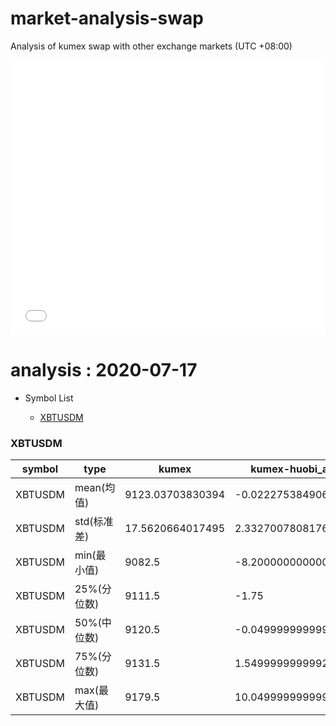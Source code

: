 # market-analysis-swap
Analysis of kumex swap with other exchange markets (UTC +08:00)

<iframe width="100%" height="440" src="./data.html" frameborder="no" border="0" scrolling="no"></iframe>

# analysis : 2020-07-17
* Symbol List

  * [XBTUSDM](#xbtusdm)


### XBTUSDM

symbol|type|kumex|kumex-huobi_arb|kumex-okex_arb
---|---|---|---|---
XBTUSDM | mean(均值) | 9123.03703830394 | -0.0222753849069228 | -0.945813861635491
XBTUSDM | std(标准差) | 17.5620664017495 | 2.33270078081767 | 2.0816396135935
XBTUSDM | min(最小值) | 9082.5 | -8.20000000000073 | -9.15000000000146
XBTUSDM | 25%(分位数) | 9111.5 | -1.75 | -2.34999999999855
XBTUSDM | 50%(中位数) | 9120.5 | -0.0499999999992724 | -1.34999999999854
XBTUSDM | 75%(分位数) | 9131.5 | 1.54999999999927 | 0.450000000000728
XBTUSDM | max(最大值) | 9179.5 | 10.0499999999993 | 7.75


